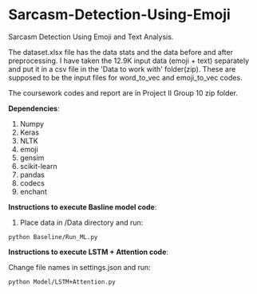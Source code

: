 # Sarcasm-Detection-Using-Emoji
Sarcasm Detection Using Emoji and Text Analysis.


The dataset.xlsx file has the data stats and the data before and after preprocessing. 
I have taken the 12.9K input data (emoji + text) separately and put it in a csv file in the 'Data to work with' folder(zip). These are supposed to be the input files for word_to_vec and emoji_to_vec codes.

The coursework codes and report are in Project II Group 10 zip folder.

**Dependencies**:
1) Numpy
2) Keras
3) NLTK
4) emoji
5) gensim
5) scikit-learn
6) pandas
7) codecs
8) enchant

**Instructions to execute Basline model code**:

1) Place data in /Data directory and run: 
```
python Baseline/Run_ML.py
```
**Instructions to execute LSTM + Attention code**:

Change file names in settings.json and run:
```
python Model/LSTM+Attention.py
```
